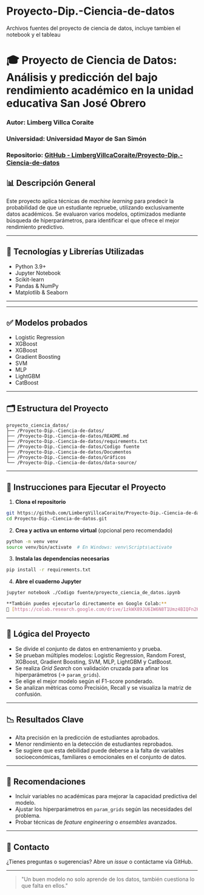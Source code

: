# Proyecto-Dip.-Ciencia-de-datos
Archivos fuentes del proyecto de ciencia de datos, incluye tambien el notebook y el tableau
# 🎓 Proyecto de Ciencia de Datos: Análisis y predicción del bajo rendimiento académico en la unidad educativa San José Obrero

### Autor: Limberg Villca Coraite
### Universidad: Universidad Mayor de San Simón
### Repositorio: [GitHub - LimbergVillcaCoraite/Proyecto-Dip.-Ciencia-de-datos](https://github.com/LimbergVillcaCoraite/Proyecto-Dip.-Ciencia-de-datos.git)

## 📊 Descripción General
Este proyecto aplica técnicas de *machine learning* para predecir la probabilidad de que un estudiante repruebe, utilizando exclusivamente datos académicos. Se evaluaron varios modelos, optimizados mediante búsqueda de hiperparámetros, para identificar el que ofrece el mejor rendimiento predictivo.

---

## 🔧 Tecnologías y Librerías Utilizadas
- Python 3.9+
- Jupyter Notebook
- Scikit-learn
- Pandas & NumPy
- Matplotlib & Seaborn

---
---
## ✅ Modelos probados
- Logistic Regression
- XGBoost
- XGBoost
- Gradient Boosting
- SVM
- MLP
- LightGBM
- CatBoost
---

## 🗂️ Estructura del Proyecto
```
proyecto_ciencia_datos/
├── /Proyecto-Dip.-Ciencia-de-datos/
├── /Proyecto-Dip.-Ciencia-de-datos/README.md
├── /Proyecto-Dip.-Ciencia-de-datos/requirements.txt
├── /Proyecto-Dip.-Ciencia-de-datos/Codigo fuente
├── /Proyecto-Dip.-Ciencia-de-datos/Documentos
├── /Proyecto-Dip.-Ciencia-de-datos/Gráficos
└── /Proyecto-Dip.-Ciencia-de-datos/data-source/

```

---

## 🚀 Instrucciones para Ejecutar el Proyecto

1. **Clona el repositorio**
```bash
git https://github.com/LimbergVillcaCoraite/Proyecto-Dip.-Ciencia-de-datos.git
cd Proyecto-Dip.-Ciencia-de-datos.git
```

2. **Crea y activa un entorno virtual** (opcional pero recomendado)
```bash
python -m venv venv
source venv/bin/activate  # En Windows: venv\Scripts\activate
```

3. **Instala las dependencias necesarias**
```bash
pip install -r requirements.txt
```

4. **Abre el cuaderno Jupyter**
```bash
jupyter notebook ./Codigo fuente/proyecto_ciencia_de_datos.ipynb

**También puedes ejecutarlo directamente en Google Colab:**  
🔗 [https://colab.research.google.com/drive/1zkWX89JU6IW6N8T1Umz4BIQFn2K_l-LI](https://colab.research.google.com/drive/1zkWX89JU6IW6N8T1Umz4BIQFn2K_l-LI?usp=sharing)

```

---

## 🧬 Lógica del Proyecto
- Se divide el conjunto de datos en entrenamiento y prueba.
- Se prueban múltiples modelos: Logistic Regression, Random Forest, XGBoost, Gradient Boosting, SVM, MLP, LightGBM y CatBoost.
- Se realiza *Grid Search* con validación cruzada para afinar los hiperparámetros (→ `param_grids`).
- Se elige el mejor modelo según el F1-score ponderado.
- Se analizan métricas como Precisión, Recall y se visualiza la matriz de confusión.

---

## 📉 Resultados Clave
- Alta precisión en la predicción de estudiantes aprobados.
- Menor rendimiento en la detección de estudiantes reprobados.
- Se sugiere que esta debilidad puede deberse a la falta de variables socioeconómicas, familiares o emocionales en el conjunto de datos.

---

## 💼 Recomendaciones
- Incluir variables no académicas para mejorar la capacidad predictiva del modelo.
- Ajustar los hiperparámetros en `param_grids` según las necesidades del problema.
- Probar técnicas de *feature engineering* o *ensembles* avanzados.

---

## 💬 Contacto
¿Tienes preguntas o sugerencias? Abre un *issue* o contáctame vía GitHub.

---

> "Un buen modelo no solo aprende de los datos, también cuestiona lo que falta en ellos."
